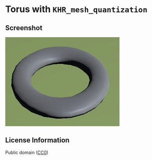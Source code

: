 # Torus with `KHR_mesh_quantization`

## Screenshot

![screenshot](screenshot/screenshot.png)

## License Information

Public domain ([CC0](https://creativecommons.org/publicdomain/zero/1.0/))
